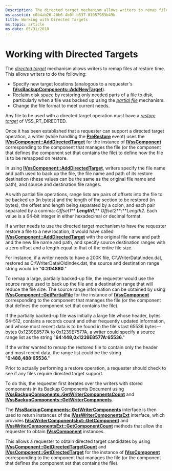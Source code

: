 ```yaml
---
Description: The directed target mechanism allows writers to remap files at restore time.
ms.assetid: c0b4ab26-2bb6-4b0f-b837-01057983b49b
title: Working with Directed Targets
ms.topic: article
ms.date: 05/31/2018
---
```


# Working with Directed Targets

The [*directed target*](vssgloss-d.md) mechanism allows writers to remap files at restore time. This allows writers to do the following:

-   Specify new target locations (analogous to a requester's [**IVssBackupComponents::AddNewTarget**](/windows/desktop/api/VsBackup/nf-vsbackup-ivssbackupcomponents-addnewtarget)).
-   Reclaim disk space by restoring only needed parts of a file to disk, particularly when a file was backed up using the [*partial file*](vssgloss-p.md) mechanism.
-   Change the file format to meet current needs.

Any file to be used with a directed target operation must have a [*restore target*](vssgloss-r.md) of VSS\_RT\_DIRECTED.

Once it has been established that a requester can support a directed target operation, a writer (while handling the [**PreRestore**](/windows/desktop/api/VsBackup/nf-vsbackup-ivssbackupcomponents-prerestore) event) uses the [**IVssComponent::AddDirectedTarget**](/windows/desktop/api/VsWriter/nf-vswriter-ivsscomponent-adddirectedtarget) for the instance of [**IVssComponent**](/windows/desktop/api/VsWriter/nl-vswriter-ivsscomponent) corresponding to the component that manages the file (or the component that defines the component set that contains the file) to define how the file is to be remapped on restore.

In using [**IVssComponent::AddDirectedTarget**](/windows/desktop/api/VsWriter/nf-vswriter-ivsscomponent-adddirectedtarget), writers specify the file name and path used to back up the file, the file name and path of its restore destination (these values can be the same as the original file name and path), and source and destination file ranges.

As with partial file operations, range lists are pairs of offsets into the file to be backed up (in bytes) and the length of the section to be restored (in bytes), the offset and length being separated by a colon, and each pair separated by a comma: *Offset1***:***Length1***,** *Offset2***:***Length2*. Each value is a 64-bit integer in either hexadecimal or decimal format.

If a writer needs to use the directed target mechanism to have the requester restore a file to a new location, it would have called [**IVssComponent::AddDirectedTarget**](/windows/desktop/api/VsWriter/nf-vswriter-ivsscomponent-adddirectedtarget) with the original file name and path and the new file name and path, and specify source destination ranges with a zero offset and a length equal to that of the entire file size.

For instance, if a writer needs to have a 200K file, C:\\WriterData\\Index.dat, restored as C:\\WriterData\\OldIndex.dat, the source and destination range string would be "**0:204880**."

To remap a large, partially backed-up file, the requester would use the source range used to back up the file and a destination range that will reduce the file size. The source range information can be obtained by using [**IVssComponent::GetPartialFile**](/windows/desktop/api/VsWriter/nf-vswriter-ivsscomponent-getpartialfile) for the instance of [**IVssComponent**](/windows/desktop/api/VsWriter/nl-vswriter-ivsscomponent) corresponding to the component that manages the file (or the component that defines the component set that contains the file).

If the partially backed-up file was initially a large file whose header, bytes 64-512, contains a records count and other frequently updated information, and whose most recent data is to be found in the file's last 65536 bytes—bytes 0x1239E8577A to 0x1239E7577A, a writer could specify a source range list as the string "**64:448,0x1239E8577A:65536**."

If the writer wanted to remap the restored file to contain only the header and most recent data, the range list could be the string "**0:488,488:65536**."

Prior to actually performing a restore operation, a requester should check to see if any files require directed target support.

To do this, the requester first iterates over the writers with stored components in its Backup Components Document using [**IVssBackupComponents::GetWriterComponentsCount**](/windows/desktop/api/VsBackup/nf-vsbackup-ivssbackupcomponents-getwritercomponentscount) and [**IVssBackupComponents::GetWriterComponents**](/windows/desktop/api/VsBackup/nf-vsbackup-ivssbackupcomponents-getwritercomponents).

The [**IVssBackupComponents::GetWriterComponents**](/windows/desktop/api/VsBackup/nf-vsbackup-ivssbackupcomponents-getwritercomponents) interface is then used to return instances of the [**IVssWriterComponentsExt**](https://msdn.microsoft.com/library/Aa384312(v=VS.85).aspx) interface, which provides [**IVssWriterComponentsExt::GetComponent**](/windows/desktop/api/VsWriter/nf-vswriter-ivsswritercomponents-getcomponent) and [**IVssWriterComponentsExt::GetComponentCount**](/windows/desktop/api/VsWriter/nf-vswriter-ivsswritercomponents-getcomponentcount) methods that allow the requester to obtain [**IVssComponent**](/windows/desktop/api/VsWriter/nl-vswriter-ivsscomponent) instances.

This allows a requester to obtain directed target candidates by using [**IVssComponent::GetDirectedTargetCount**](/windows/desktop/api/VsWriter/nf-vswriter-ivsscomponent-getdirectedtargetcount) and [**IVssComponent::GetDirectedTarget**](/windows/desktop/api/VsWriter/nf-vswriter-ivsscomponent-getdirectedtarget) for the instance of [**IVssComponent**](/windows/desktop/api/VsWriter/nl-vswriter-ivsscomponent) corresponding to the component that manages the file (or the component that defines the component set that contains the file).

 

 



